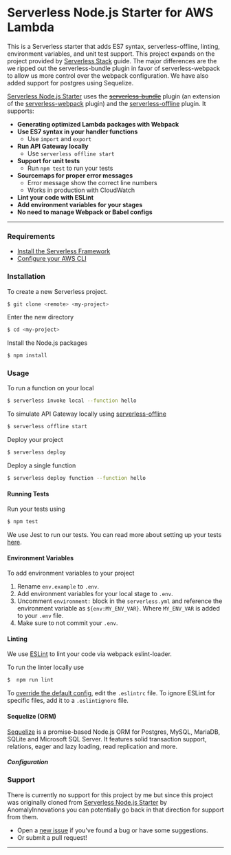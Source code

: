 # Serverless Node.js Starter for AWS Lambda

This is a Serverless starter that adds ES7 syntax, serverless-offline, linting, environment variables, and unit test support. This project expands on the project provided by [Serverless Stack](http://serverless-stack.com) guide.
The major differences are the we ripped out the serverless-bundle plugin in favor of serverless-webpack to allow us more control over the webpack configuration. We have also added support for postgres using Sequelize.

[Serverless Node.js Starter](https://github.com/AnomalyInnovations/serverless-nodejs-starter) uses the [~~serverless-bundle~~](https://github.com/AnomalyInnovations/serverless-bundle) plugin (an extension of the [serverless-webpack](https://github.com/serverless-heaven/serverless-webpack) plugin) and the [serverless-offline](https://github.com/dherault/serverless-offline) plugin. It supports:

- **Generating optimized Lambda packages with Webpack**
- **Use ES7 syntax in your handler functions**
  - Use `import` and `export`
- **Run API Gateway locally**
  - Use `serverless offline start`
- **Support for unit tests**
  - Run `npm test` to run your tests
- **Sourcemaps for proper error messages**
  - Error message show the correct line numbers
  - Works in production with CloudWatch
- **Lint your code with ESLint**
- **Add environment variables for your stages**
- **No need to manage Webpack or Babel configs**

---
### Requirements

- [Install the Serverless Framework](https://serverless.com/framework/docs/providers/aws/guide/installation/)
- [Configure your AWS CLI](https://serverless.com/framework/docs/providers/aws/guide/credentials/)

### Installation

To create a new Serverless project.

``` bash
$ git clone <remote> <my-project>
```

Enter the new directory

``` bash
$ cd <my-project>
```

Install the Node.js packages

``` bash
$ npm install
```

### Usage

To run a function on your local

``` bash
$ serverless invoke local --function hello
```

To simulate API Gateway locally using [serverless-offline](https://github.com/dherault/serverless-offline)

``` bash
$ serverless offline start
```

Deploy your project

``` bash
$ serverless deploy
```

Deploy a single function

``` bash
$ serverless deploy function --function hello
```

#### Running Tests

Run your tests using

``` bash
$ npm test
```

We use Jest to run our tests. You can read more about setting up your tests [here](https://facebook.github.io/jest/docs/en/getting-started.html#content).

#### Environment Variables

To add environment variables to your project

1. Rename `env.example` to `.env`.
2. Add environment variables for your local stage to `.env`.
3. Uncomment `environment:` block in the `serverless.yml` and reference the environment variable as `${env:MY_ENV_VAR}`. Where `MY_ENV_VAR` is added to your `.env` file.
4. Make sure to not commit your `.env`.

#### Linting

We use [ESLint](https://eslint.org) to lint your code via webpack eslint-loader.

To run the linter locally use 

```bash
$  npm run lint
```

To [override the default config](https://eslint.org/docs/user-guide/configuring), edit the `.eslintrc` file. To ignore ESLint for specific files, add it to a `.eslintignore` file.


#### Sequelize (ORM)

[Sequelize](https://sequelize.org/v5/manual/getting-started.html) is a promise-based Node.js ORM for Postgres, MySQL, MariaDB, SQLite and Microsoft SQL Server. It features solid transaction support, relations, eager and lazy loading, read replication and more.

##### Configuration

### Support

There is currently no support for this project by me but since this project was originally cloned from [Serverless Node.js Starter](https://github.com/AnomalyInnovations/serverless-nodejs-starter) by AnomalyInnovations you can potentially go back in that direction for support from them.

- Open a [new issue](https://github.com/AnomalyInnovations/serverless-nodejs-starter/issues/new) if you've found a bug or have some suggestions.
- Or submit a pull request!

---

